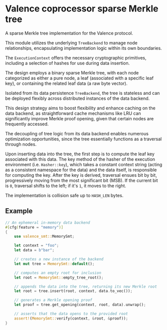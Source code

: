 # Valence coprocessor sparse Merkle tree

A sparse Merkle tree implementation for the Valence protocol.

This module utilizes the underlying `TreeBackend` to manage node relationships, encapsulating implementation logic within its own boundaries.

The `ExecutionContext` offers the necessary cryptographic primitives, including a selection of hashes for use during data insertion.

The design employs a binary sparse Merkle tree, with each node categorized as either a pure node, a leaf (associated with a specific leaf key), or containing the related leaf data (a raw byte vector).

Isolated from its data persistence `TreeBackend`, the tree is stateless and can be deployed flexibly across distributed instances of the data backend.

This design strategy aims to boost flexibility and enhance caching on the data backend, as straightforward cache mechanisms like LRU can significantly improve Merkle proof opening, given that certain nodes are frequently accessed.

The decoupling of tree logic from its data backend enables numerous optimization opportunities, since the tree essentially functions as a traversal through nodes.

Upon inserting data into the tree, the first step is to compute the leaf key associated with this data. The key method of the hasher of the execution environment (i.e. `Hasher::key`), which takes a constant context string (acting as a consistent namespace for the data) and the data itself, is responsible for computing the key. After the key is derived, traversal ensues bit by bit, progressively moving from the most significant bit (MSB). If the current bit is `0`, traversal shifts to the left; if it's `1`, it moves to the right.

The implementation is collision safe up to `HASH_LEN` bytes.

## Example

```rust
// An ephemeral in-memory data backend
#[cfg(feature = "memory")]
{
    use valence_smt::MemorySmt;

    let context = "foo";
    let data = b"bar";

    // creates a new instance of the backend
    let mut tree = MemorySmt::default();

    // computes an empty root for inclusion
    let root = MemorySmt::empty_tree_root();

    // appends the data into the tree, returning its new Merkle root
    let root = tree.insert(root, context, data.to_vec());

    // generates a Merkle opening proof
    let proof = tree.get_opening(context, root, data).unwrap();

    // asserts that the data opens to the provided root
    assert!(MemorySmt::verify(context, &root, &proof));
}
```
